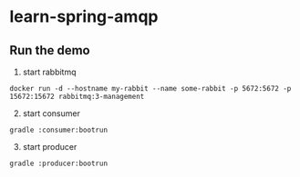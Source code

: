 # learn-spring-amqp

## Run the demo

1. start rabbitmq
```
docker run -d --hostname my-rabbit --name some-rabbit -p 5672:5672 -p 15672:15672 rabbitmq:3-management
```

2. start consumer
```
gradle :consumer:bootrun
```

3. start producer
```
gradle :producer:bootrun
```